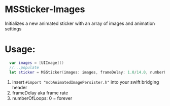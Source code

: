 # MSSticker-Images
Initializes a new animated sticker with an array of images and animation settings

# Usage:
```swift
  var images = [UIImage]()
  //...populate
  let sticker = MSSticker(images: images, frameDelay: 1.0/14.0, numberOfLoops: 0, localizedDescription: "generated sticker")
```
1. insert `#import "mcbAnimatedImagePersister.h"` into your swift bridging header
2. frameDelay aka frame rate
3. numberOfLoops: 0 = forever
